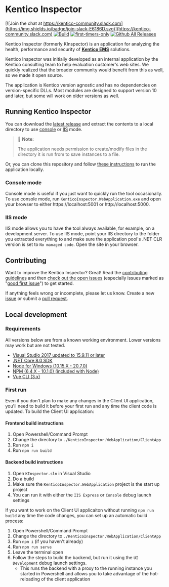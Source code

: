 # Kentico Inspector

[![Join the chat at https://kentico-community.slack.com](https://img.shields.io/badge/join-slack-E6186D.svg)](https://kentico-community.slack.com)
[![Build](https://github.com/kentico/kinspector/actions/workflows/dotnet.yml/badge.svg)](https://github.com/kentico/kinspector/actions/workflows/dotnet.yml)
[![first-timers-only](https://img.shields.io/badge/first--timers--only-friendly-blue.svg)](http://www.firsttimersonly.com/)
[![Github All Releases](https://img.shields.io/github/downloads/kentico/kinspector/total.svg)](https://github.com/Kentico/KInspector/releases)

Kentico Inspector (formerly KInspector) is an application for analyzing the health, performance and security of **[Kentico EMS](https://www.kentico.com/)** solutions.

Kentico Inspector was initially developed as an internal application by the Kentico consulting team to help evaluation customer's web sites. We quickly realized that the broader community would benefit from this as well, so we made it open source.

The application is Kentico version agnostic and has no dependencies on version-specific DLLs. Most modules are designed to support version 10 and later, but some will work on older versions as well.

## Running Kentico Inspector

You can download the [latest release](https://github.com/Kentico/KInspector/releases/latest) and extract the contents to a local directory to use [console](#console-mode) or [IIS](#iis-mode) mode.

> :round_pushpin: **Note:** 
> 
> The application needs permission to create/modify files in the directory it is run from to save instances to a file.

Or, you can clone this repository and follow [these instructions](#local-development) to run the application locally.

### Console mode

Console mode is useful if you just want to quickly run the tool occasionally. To use console mode, run `KenticoInspector.WebApplication.exe` and open your browser to either https://localhost:5001 or http://localhost:5000.

### IIS mode

IIS mode allows you to have the tool always available, for example, on a development server. To use IIS mode, point your IIS directory to the folder you extracted everything to and make sure the application pool's .NET CLR version is set to `No managed code`. Open the site in your browser.

## Contributing

Want to improve the Kentico Inspector? Great! Read the [contributing guidelines](https://github.com/Kentico/KInspector/blob/master/CONTRIBUTING.md) and then [check out the open issues](https://github.com/Kentico/KInspector/issues) (especially issues marked as "[good first issue](https://github.com/Kentico/KInspector/labels/good%20first%20issue)") to get started.

If anything feels wrong or incomplete, please let us know. Create a new [issue](https://github.com/Kentico/KInspector/issues/new) or submit a [pull request](https://help.github.com/articles/using-pull-requests/).

## Local development

### Requirements

All versions below are from a known working environment. Lower versions may work but are not tested.

- [Visual Studio 2017 updated to 15.9.11 or later](https://visualstudio.microsoft.com/vs/)
- [.NET Core 8.0 SDK](https://dotnet.microsoft.com/download/dotnet/8.0)
- [Node for Windows (10.15.X - 20.7.0)](https://nodejs.org/en/)
- [NPM (6.4.X - 10.1.0) (included with Node)](https://www.npmjs.com/)
- [Vue CLI (3.x)](https://cli.vuejs.org/)

### First run

Even if you don't plan to make any changes in the Client UI application, you'll need to build it before your first run and any time the client code is updated. To build the Client UI application:

#### Frontend build instructions
1. Open Powershell/Command Prompt
1. Change the directory to `./KenticoInspector.WebApplication/ClientApp`
1. Run `npm i`
1. Run `npm run build`

#### Backend build instructions

1. Open `KInspector.sln` in Visual Studio
1. Do a build
1. Make sure the `KenticoInspector.WebApplication` project is the start up project
1. You can run it with either the `IIS Express` or `Console` debug launch settings

If you want to work on the Client UI applicaiton without running `npm run build` any time the code changes, you can set up an automatic build process:

1. Open Powershell/Command Prompt
1. Change the directory to `./KenticoInspector.WebApplication/ClientApp`
1. Run `npm i` (if you haven't already)
1. Run `npm run serve`
1. Leave the terminal open
1. Follow the steps to build the backend, but run it using the `UI Development` debug launch settings.
   - This runs the backend with a proxy to the running instance you started in Powershell and allows you to take advantage of the hot-reloading of the client application

